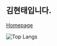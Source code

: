 <div>
  <h2>김현태입니다.</h2>
  
  [Homepage](https://www.hyeontage.shop/)

  ![Top Langs](https://github-readme-stats.vercel.app/api/top-langs/?username=HyeonTee&layout=compact&theme=tokyonight)
</div>
